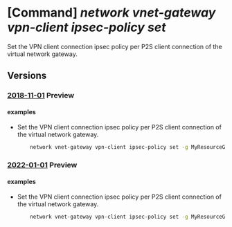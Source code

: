 # [Command] _network vnet-gateway vpn-client ipsec-policy set_

Set the VPN client connection ipsec policy per P2S client connection of the virtual network gateway.

## Versions

### [2018-11-01](/Resources/mgmt-plane/L3N1YnNjcmlwdGlvbnMve30vcmVzb3VyY2Vncm91cHMve30vcHJvdmlkZXJzL21pY3Jvc29mdC5uZXR3b3JrL3ZpcnR1YWxuZXR3b3JrZ2F0ZXdheXMve30vc2V0dnBuY2xpZW50aXBzZWNwYXJhbWV0ZXJz/2018-11-01.xml) **Preview**

<!-- mgmt-plane /subscriptions/{}/resourcegroups/{}/providers/microsoft.network/virtualnetworkgateways/{}/setvpnclientipsecparameters 2018-11-01 -->

#### examples

- Set the VPN client connection ipsec policy per P2S client connection of the virtual network gateway.
    ```bash
        network vnet-gateway vpn-client ipsec-policy set -g MyResourceGroup -n MyVnetGateway --dh-group DHGroup14 --ike-encryption AES256 --ike-integrity SHA384 --ipsec-encryption DES3 --ipsec-integrity GCMAES256 --pfs-group PFS2048 --sa-lifetime 27000 --sa-max-size 102400000
    ```

### [2022-01-01](/Resources/mgmt-plane/L3N1YnNjcmlwdGlvbnMve30vcmVzb3VyY2Vncm91cHMve30vcHJvdmlkZXJzL21pY3Jvc29mdC5uZXR3b3JrL3ZpcnR1YWxuZXR3b3JrZ2F0ZXdheXMve30vc2V0dnBuY2xpZW50aXBzZWNwYXJhbWV0ZXJz/2022-01-01.xml) **Preview**

<!-- mgmt-plane /subscriptions/{}/resourcegroups/{}/providers/microsoft.network/virtualnetworkgateways/{}/setvpnclientipsecparameters 2022-01-01 -->

#### examples

- Set the VPN client connection ipsec policy per P2S client connection of the virtual network gateway.
    ```bash
        network vnet-gateway vpn-client ipsec-policy set -g MyResourceGroup -n MyVnetGateway --dh-group DHGroup14 --ike-encryption AES256 --ike-integrity SHA384 --ipsec-encryption DES3 --ipsec-integrity GCMAES256 --pfs-group PFS2048 --sa-lifetime 27000 --sa-max-size 102400000
    ```
